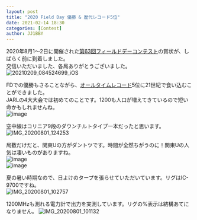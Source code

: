 ```yaml
---
layout: post
title: "2020 Field Day 優勝 & 歴代レコード5位"
date: 2021-02-14 18:30
categories: [Contest]
author: JJ1BBY
---
```

2020年8月1～2日に開催された[第63回フィールドデーコンテスト](https://www.jarl.org/Japanese/1_Tanoshimo/1-1_Contest/fd/2020/index.html)の賞状が、しばらく前に到着しました。  
交信いただいました、各局ありがとうございました。  
![20210209_084524699_iOS](https://user-images.githubusercontent.com/79028771/107872642-f5cc2280-6eee-11eb-842d-90facd7559bf.jpg)  

FDでの優勝もさることながら、[オールタイムレコード](http://je1scj.o.oo7.jp/alltime_fd_xa1.htm#alltime_fd_x1200)5位に21世紀で食い込むことができました。  
JARLの4大大会では初めてのことです。1200も人口が増えてきているので短い命かもしれませんね。  
![image](https://user-images.githubusercontent.com/79028771/107872785-07fa9080-6ef0-11eb-872a-24ad4cd02563.png)  
  
空中線はコリニア9段のダウンチルトタイプ一本だったと思います。
![IMG_20200801_124253](https://user-images.githubusercontent.com/79028771/107872836-82c3ab80-6ef0-11eb-968b-968c16c8f4ce.jpg)  

局数だけだと、関東Uの方がダントツです。時間が全然ちがうのに！関東Uの人気は凄いものがありますね。  
![image](https://user-images.githubusercontent.com/79028771/107872851-bacaee80-6ef0-11eb-9f8c-45c9d2fed032.png)  
![image](https://user-images.githubusercontent.com/79028771/107872857-c28a9300-6ef0-11eb-9ce4-6648b0d894ec.png)  
  
夏の暑い時期なので、日よけのタープを張らせていただいています。リグはIC-9700ですね。  
![IMG_20200801_102757](https://user-images.githubusercontent.com/79028771/107872940-90c5fc00-6ef1-11eb-8575-33392548ebfd.jpg)  
  
1200MHzも測れる電力計で出力を実測しています。リグの%表示は結構あてになりません。
![IMG_20200801_101132](https://user-images.githubusercontent.com/79028771/107872941-94598300-6ef1-11eb-8b59-7cd48300f629.jpg)  

